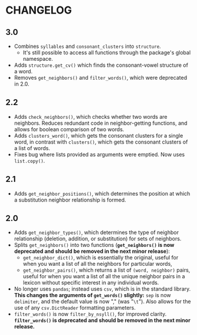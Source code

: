 # CHANGELOG

## 3.0
* Combines `syllables` and `consonant_clusters` into `structure`.
  * It's still possible to access all functions through the package's global namespace.
* Adds `structure.get_cv()` which finds the consonant-vowel structure of a word.
* Removes `get_neighbors()` and `filter_words()`, which were deprecated in 2.0.

## 2.2

* Adds `check_neighbors()`, which checks whether two words are neighbors. Reduces redundant code in neighbor-getting functions, and allows for boolean
  comparison of two words.
* Adds `clusters_word()`, which gets the consonant clusters for a single word, in contrast with `clusters()`, which gets the consonant clusters of a list of
  words.
* Fixes bug where lists provided as arguments were emptied. Now uses `list.copy()`.

## 2.1

* Adds `get_neighbor_positions()`, which determines the position at which a substitution neighbor relationship is formed.

## 2.0

* Adds `get_neighbor_types()`, which determines the type of neighbor relationship (deletion, addition, or substitution) for sets of neighbors.
* Splits `get_neighbors()` into two functions (**`get_neighbors()` is now deprecated and should be removed in the next minor release**):
  * `get_neighbor_dict()`, which is essentially the original, useful for when you want a list of all the neighbors for particular words,
  * `get_neighbor_pairs()`, which returns a list of `(word, neighbor)` pairs, useful for when you want a list of all the unique neighbor pairs in a lexicon
    without specific interest in any individual words.
* No longer uses `pandas`; instead uses `csv`, which is in the standard library. **This changes the arguments of `get_words()` slightly:** `sep` is now
  `delimiter`, and the default value is now "," (was "`\t`"). Also allows for the use of any `csv.DictReader` formatting parameters.
* `filter_words()` is now `filter_by_nsyll()`, for improved clarity. **`filter_words()` is deprecated and should be removed in the next minor release.**
